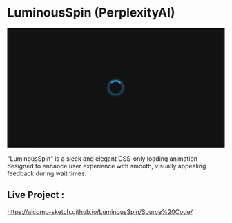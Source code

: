 # LuminousSpin (PerplexityAI)

![My Screenshot](Images/Image1.PNG)

"LuminousSpin" is a sleek and elegant CSS-only loading animation designed to enhance user experience with smooth, visually appealing feedback during wait times. 

## Live Project :
https://aicomp-sketch.github.io/LuminousSpin/Source%20Code/
